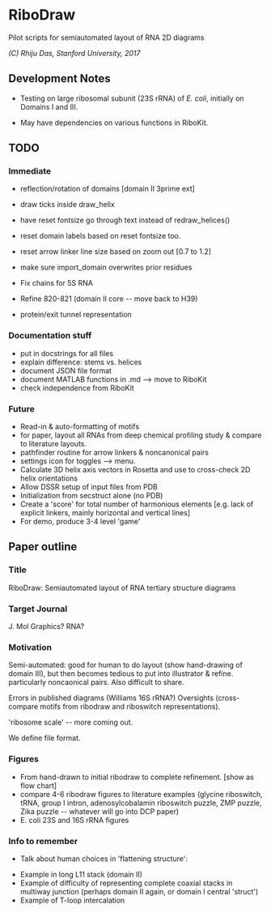 # RiboDraw
Pilot scripts for semiautomated layout of RNA 2D diagrams

_(C) Rhiju Das, Stanford University, 2017_


## Development Notes

* Testing on large ribosomal subunit (23S rRNA) of _E. coli_, initially on Domains I and III.

* May have dependencies on various functions in RiboKit.


## TODO
### Immediate
* reflection/rotation of domains [domain II 3prime ext]
* draw ticks inside draw_helix
* have reset fontsize go through text instead of redraw_helices()
* reset domain labels based on reset fontsize too.
* reset arrow linker line size based on zoom out [0.7 to 1.2]
* make sure import_domain overwrites prior residues
* Fix chains for 5S RNA
* Refine 820-821 (domain II core -- move back to H39)

* protein/exit tunnel representation

### Documentation stuff
* put in docstrings for all files
* explain difference: stems vs. helices
* document JSON file format
* document MATLAB functions in .md --> move to RiboKit
* check independence from RiboKit

### Future
* Read-in & auto-formatting of motifs
* for paper, layout all RNAs from deep chemical profiling study & compare to literature layouts.
* pathfinder routine for arrow linkers & noncanonical pairs
* settings icon for toggles --> menu.
* Calculate 3D helix axis vectors in Rosetta and use to cross-check 2D helix orientations
* Allow DSSR setup of input files from PDB
* Initialization from secstruct alone (no PDB)
* Create a 'score' for total number of harmonious elements [e.g. lack of explicit linkers, mainly horizontal and vertical lines]
* For demo, produce 3-4 level 'game' 


## Paper outline
### Title
RiboDraw: Semiautomated layout of RNA tertiary structure diagrams 

### Target Journal
J. Mol Graphics? RNA?

### Motivation
Semi-automated: good for human to do layout (show hand-drawing of domain III), but then becomes tedious to put into illustrator & refine. particularly noncaonical pairs. Also difficult to share.

Errors in published diagrams (Williams 16S rRNA?)
Oversights (cross-compare motifs from ribodraw and riboswitch representations).

'ribosome scale' -- more coming out.

We define file format.

### Figures
* From hand-drawn to initial ribodraw to complete refinement.  [show as flow chart]
* compare 4-6 ribodraw figures to literature examples (glycine riboswitch, tRNA, group I intron, adenosylcobalamin riboswitch puzzle, ZMP puzzle, Zika puzzle -- whatever will go into DCP paper)
* E. coli 23S and 16S rRNA figures

### Info to remember
* Talk about human choices in 'flattening structure': 
 - Example in long L11 stack (domain II) 
 - Example of difficulty of representing complete coaxial stacks in multiway junction (perhaps domain II again, or domain I central 'struct')
 - Example of T-loop intercalation



